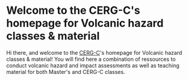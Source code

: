 # Welcome to the CERG-C's homepage for Volcanic hazard classes & material

Hi there, and welcome to the [CERG-C](https://www.unige.ch/sciences/terre/CERG-C/)'s homepage for Volcanic hazard classes & material! You will find here a combination of ressources to conduct volcanic hazard and impact assessments as well as teaching material for both Master's and CERG-C classes.
